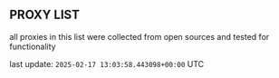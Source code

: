 ## PROXY LIST

all proxies in this list were collected from open sources and tested for functionality

last update: `2025-02-17 13:03:58.443098+00:00` UTC